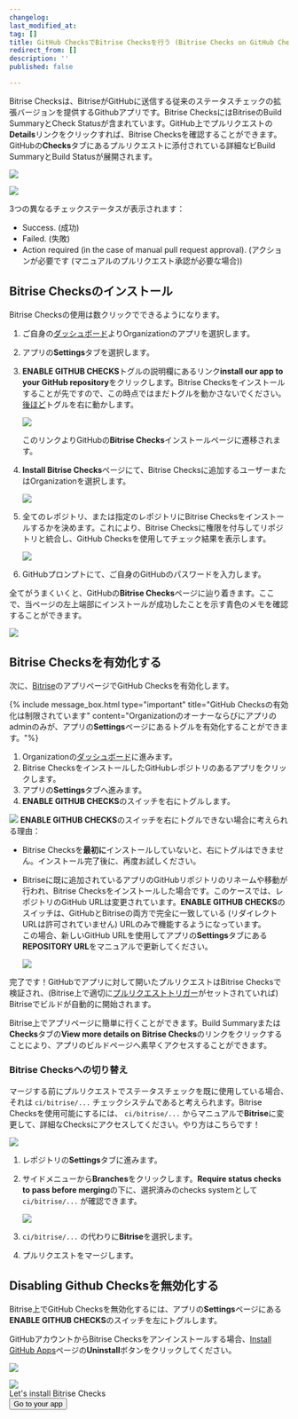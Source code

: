 ```yaml
---
changelog:
last_modified_at:
tag: []
title: GitHub ChecksでBitrise Checksを行う (Bitrise Checks on GitHub Checks)
redirect_from: []
description: ''
published: false

---
```

Bitrise Checksは、BitriseがGitHubに送信する従来のステータスチェックの拡張バージョンを提供するGithubアプリです。Bitrise ChecksにはBitriseのBuild SummaryとCheck Statusが含まれています。GitHub上でプルリクエストの**Details**リンクをクリックすれば、Bitrise Checksを確認することができます。GitHubの**Checks**タブにあるプルリクエストに添付されている詳細なビBuild SummaryとBuild Statusが展開されます。

![](/img/all-checks-have-passed.png)

![](/img/bitrise-summary-gh-checks.jpg)

3つの異なるチェックステータスが表示されます：

* Success. (成功)
* Failed. (失敗)
* Action required (in the case of manual pull request approval). (アクションが必要です (マニュアルのプルリクエスト承認が必要な場合))

## Bitrise Checksのインストール

Bitrise Checksの使用は数クリックでできるようになります。

1. ご自身の[ダッシュボード](https://app.bitrise.io/dashboard/builds)よりOrganizationのアプリを選択します。
2. アプリの**Settings**タブを選択します。
3. **ENABLE GITHUB CHECKS**トグルの説明欄にあるリンク**install our app to your GitHub repository**をクリックします。Bitrise Checksをインストールすることが先ですので、この時点ではまだトグルを動かさないでください。[後ほど](/github-checks/#enabling-github-checks)トグルを右に動かします。

   ![](/img/disabled-toggle-githubchekcs.jpg)

   このリンクよりGitHubの**Bitrise Checks**インストールページに遷移されます。
4. **Install Bitrise Checks**ページにて、Bitrise Checksに追加するユーザーまたはOrganizationを選択します。

   ![](/img/install-bitrise-checks.jpg)
5. 全てのレポジトリ、または指定のレポジトリにBitrise Checksをインストールするかを決めます。これにより、Bitrise Checksに権限を付与してリポジトリと統合し、GitHub Checksを使用してチェック結果を表示します。

   ![](/img/install-bitrise-checks.jpg.png)
6. GitHubプロンプトにて、ご自身のGitHubのパスワードを入力します。

全てがうまくいくと、GitHubの**Bitrise Checks**ページに辿り着きます。ここで、当ページの左上端部にインストールが成功したことを示す青色のメモを確認することができます。

![](/img/installed-bitrise-checks.jpg)

## Bitrise Checksを有効化する

次に、[Bitrise](https://app.bitrise.io/dashboard/builds)のアプリページでGitHub Checksを有効化します。

{% include message_box.html type="important" title="GitHub Checksの有効化は制限されています" content="Organizationのオーナーならびにアプリのadminのみが、アプリの**Settings**ページにあるトグルを有効化することができます。"%}

1. Organizationの[ダッシュボード](https://app.bitrise.io/dashboard/builds)に進みます。
2. Bitrise ChecksをインストールしたGitHubレポジトリのあるアプリをクリックします。
3. アプリの**Settings**タブへ進みます。
4. **ENABLE GITHUB CHECKS**のスイッチを右にトグルします。

![](/img/enabled-toggle-githubchecks.jpg) **ENABLE GITHUB CHECKS**のスイッチを右にトグルできない場合に考えられる理由：

* Bitrise Checksを**最初に**インストールしていないと、右にトグルはできません。インストール完了後に、再度お試しください。
* Bitriseに既に追加されているアプリのGitHubリポジトリのリネームや移動が行われ、Bitrise Checksをインストールした場合です。このケースでは、レポジトリのGitHub URLは変更されています。**ENABLE GITHUB CHECKS**のスイッチは、GitHubとBitriseの両方で完全に一致している (リダイレクトURLは許可されていません) URLのみで機能するようになっています。  
  この場合、新しいGitHub URLを使用してアプリの**Settings**タブにある**REPOSITORY URL**をマニュアルで更新してください。

  ![](/img/repository-url-change.jpg)

完了です！GitHubでアプリに対して開いたプルリクエストはBitrise Checksで検証され、(Bitrise上で適切に[プルリクエストトリガー](/jp/builds/triggering-builds/trigger-pull-request/)がセットされていれば) Bitriseでビルドが自動的に開始されます。

Bitrise上でアプリページに簡単に行くことができます。Build Summaryまたは**Checks**タブの**View more details on Bitrise Checks**のリンクをクリックすることにより、アプリのビルドページへ素早くアクセスすることができます。

### Bitrise Checksへの切り替え

マージする前にプルリクエストでステータスチェックを既に使用している場合、それは `ci/bitrise/...` チェックシステムであると考えられます。Bitrise Checksを使用可能にするには、 `ci/bitrise/...` からマニュアルで**Bitrise**に変更して、詳細なChecksにアクセスしてください。やり方はこちらです！

![](/img/checks-pending.png)

1. レポジトリの**Settings**タブに進みます。
2. サイドメニューから**Branches**をクリックします。**Require status checks to pass before merging**の下に、選択済みのchecks systemとして `ci/bitrise/...` が確認できます。

   ![](/img/require-status-checks.png)
3.  `ci/bitrise/...` の代わりに**Bitrise**を選択します。
4. プルリクエストをマージします。

## Disabling Github Checksを無効化する

Bitrise上でGitHub Checksを無効化するには、アプリの**Settings**ページにある**ENABLE GITHUB CHECKS**のスイッチを左にトグルします。

GitHubアカウントからBitrise Checksをアンインストールする場合、[Install GitHub Apps]()ページの**Uninstall**ボタンをクリックしてください。

![](/img/disable-ghckecks.jpg)

<div class="banner"> <img src="/assets/images/banner-bg-888x170.png" style="border: none;"> <div class="deploy-text">Let's install Bitrise Checks</div> <a target="_blank" href="[https://app.bitrise.io/dashboard/builds](https://app.bitrise.io/dashboard/builds "https://app.bitrise.io/dashboard/builds")"><button class="button">Go to your app</button></a> </div>